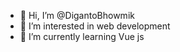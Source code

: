 - 👋 Hi, I’m @DigantoBhowmik
- 👀 I’m interested in web development
- 🌱 I’m currently learning Vue js


<!---
DigantoBhowmik/DigantoBhowmik is a ✨ special ✨ repository because its `README.md` (this file) appears on your GitHub profile.
You can click the Preview link to take a look at your changes.
--->
